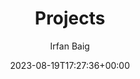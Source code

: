 ---
title: Projects
author: Irfan Baig
type: page
aliases: ["jobs","experience"]
date: 2023-08-19T17:27:36+00:00

---